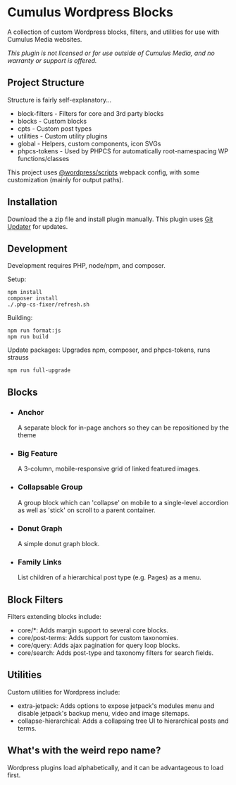 # Cumulus Wordpress Blocks

A collection of custom Wordpress blocks, filters, and utilities for use with Cumulus Media websites.

*This plugin is not licensed or for use outside of Cumulus Media, and no warranty or support is offered.*

## Project Structure

Structure is fairly self-explanatory...

* block-filters - Filters for core and 3rd party blocks
* blocks - Custom blocks
* cpts - Custom post types
* utilities - Custom utility plugins
* global - Helpers, custom components, icon SVGs
* phpcs-tokens - Used by PHPCS for automatically root-namespacing WP functions/classes

This project uses [@wordpress/scripts](https://github.com/WordPress/gutenberg/tree/trunk/packages/scripts) webpack config, with some customization (mainly for output paths).

## Installation

Download the a zip file and install plugin manually. This plugin uses [Git Updater](https://github.com/afragen/git-updater) for updates.

## Development

Development requires PHP, node/npm, and composer.

Setup:
```
npm install
composer install
./.php-cs-fixer/refresh.sh
```

Building:
```
npm run format:js
npm run build
```

Update packages:
Upgrades npm, composer, and phpcs-tokens, runs strauss
```
npm run full-upgrade
```

## Blocks

* ### Anchor

	A separate block for in-page anchors so they can be repositioned by the theme

* ### Big Feature

	A 3-column, mobile-responsive grid of linked featured images.

* ### Collapsable Group

	A group block which can 'collapse' on mobile to a single-level accordion as well as 'stick' on scroll to a parent container.

* ### Donut Graph

	A simple donut graph block.

* ### Family Links

	List children of a hierarchical post type (e.g. Pages) as a menu.


## Block Filters

Filters extending blocks include:

* core/*: Adds margin support to several core blocks.
* core/post-terms: Adds support for custom taxonomies.
* core/query: Adds ajax pagination for query loop blocks.
* core/search: Adds post-type and taxonomy filters for search fields.

## Utilities

Custom utilities for Wordpress include:

* extra-jetpack: Adds options to expose jetpack's modules menu and disable jetpack's backup menu, video and image sitemaps.
* collapse-hierarchical: Adds a collapsing tree UI to hierarchical posts and terms.

## What's with the weird repo name?

Wordpress plugins load alphabetically, and it can be advantageous to load first.